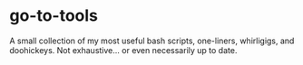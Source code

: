 # go-to-tools
A small collection of my most useful bash scripts, one-liners, whirligigs, and doohickeys. Not exhaustive... or even necessarily up to date.
